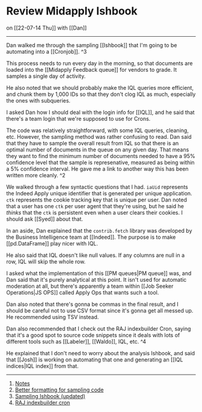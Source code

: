 # Review Midapply Ishbook
on [[22-07-14 Thu]]
with [[Dan]]

---
Dan walked me through the sampling [[Ishbook]] that I'm going to be automating into a [[Cronjob]]. ^3

This process needs to run every day in the morning, so that documents are loaded into the [[Midapply Feedback queue]] for vendors to grade. It samples a single day of activity. 

He also noted that we should probably make the IQL queries more efficient, and chunk them by 1,000 IDs so that they don't clog IQL as much, especially the ones with subqueries.

I asked Dan how I should deal with the login info for [[IQL]], and he said that there's a team login that we're supposed to use for Crons. 

The code was relatively straightforward, with some IQL queries, cleaning, etc. However, the sampling method was rather confusing to read. Dan said that they have to sample the overall result from IQL so that there is an optimal number of documents in the queue on any given day. That means they want to find the minimum number of documents needed to have a 95% confidence level that the sample is represenative, measured as being within a 5% confidence interval. He gave me a link to another way this has been written more cleanly. ^2

We walked through a few syntactic questions that I had. `iaUid` represents the Indeed Apply unique identifier that is generated per unique application. `ctk` represents the cookie tracking key that is unique per user. Dan noted that a user has one `ctk` per user agent that they're using, but he said he *thinks* that the `ctk` is persistent even when a user clears their cookies. I should ask [[Syed]] about that.

In an aside, Dan explained that the `contrib.fetch` library was developed by the Business Intelligence team at [[Indeed]]. The purpose is to make [[pd.DataFrame]] play nicer with IQL. 

He also said that IQL doesn't like null values. If any columns are null in a row, IQL will skip the whole row. 

I asked what the implementation of this [[PM queues|PM queue]] was, and Dan said that it's purely analytical at this point. It isn't used for automatic moderation at all, but there's apparently a team within [[Job Seeker Operations|JS OPS]] called Apply Ops that wants such a tool. 

Dan also noted that there's gonna be commas in the final result, and I should be careful not to use CSV format since it's gonna get all messed up. He recommended using TSV instead.

Dan also recommended that I check out the RAJ indexbuilder Cron, saying that it's a good spot to source code snippets since it deals with lots of different tools such as [[Labeler]], [[Waldo]], IQL, etc. ^4

He explained that I don't need to worry about the analysis Ishbook, and said that [[Josh]] is working on automating that one and generating an [[IQL indices|IQL index]] from that. 

---
1. [Notes](https://docs.google.com/document/d/1yyifH4ttId4HVfQB3buRm8MKEvlEjfVRjM8qyA1PKNA/edit)
2. [Better formatting for sampling code](https://code.corp.indeed.com/squallops/raj-labeling-cron/-/blob/master/rajlabelingcron/sample_size.py)
3. [Sampling Ishbook (updated)](https://ishbook.sandbox.indeed.net/nb/53908/)
4. [RAJ indexbuilder cron](https://code.corp.indeed.com/squallops/sqmeasure_raj_indexbuilder/-/tree/master/sqmeasure_raj_indexbuilder)